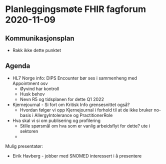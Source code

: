 # Planleggingsmøte FHIR fagforum 2020-11-09

## Kommunikasjonsplan

* Rakk ikke dette punktet

## Agenda 

* HL7 Norge info: DIPS Encounter bør ses i sammenheng med Appointment osv
  * Øyvind har kontroll
  * Husk behov
  * Nevn R5 og tidsplanen for dette Q1 2022
* Kjernejournal - Si fort om Kritisk Info grensesnittet også?
  * Hvordan følger vi opp Kjernejournal i forhold til at de ikke bruker no-basis i AllergyIntolerance og PractitionerRole
* Hva skal vi si om publisering og profilering
  * Stille spørsmål om hva som er vanlig arbeidsflyt for dette? ute i sektoren
  * 

Mulig presentatør:
* Eirik Havberg - jobber med SNOMED interessert i å presentere

